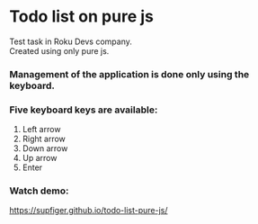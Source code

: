 # Todo list on pure js
Test task in Roku Devs company. <br />
Created using only pure js.

### Management of the application is done only using the keyboard. <br />
### Five keyboard keys are available:
1. Left arrow
2. Right arrow
3. Down arrow 
4. Up arrow
5. Enter

### Watch demo:
https://supfiger.github.io/todo-list-pure-js/
